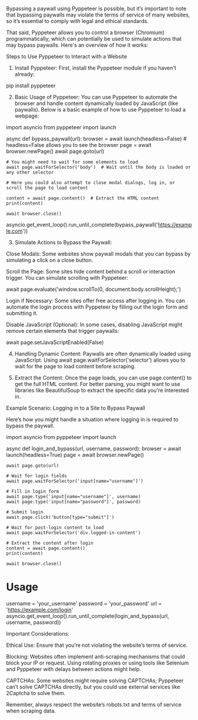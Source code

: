 Bypassing a paywall using Pyppeteer is possible, but it’s important to note that bypassing paywalls may violate the terms of service of many websites, so it’s essential to comply with legal and ethical standards.

That said, Pyppeteer allows you to control a browser (Chromium) programmatically, which can potentially be used to simulate actions that may bypass paywalls. Here's an overview of how it works:

Steps to Use Pyppeteer to Interact with a Website

1. Install Pyppeteer: First, install the Pyppeteer module if you haven't already:

pip install pyppeteer


2. Basic Usage of Pyppeteer: You can use Pyppeteer to automate the browser and handle content dynamically loaded by JavaScript (like paywalls). Below is a basic example of how to use Pyppeteer to load a webpage:

import asyncio
from pyppeteer import launch

async def bypass_paywall(url):
    browser = await launch(headless=False)  # headless=False allows you to see the browser
    page = await browser.newPage()
    await page.goto(url)

    # You might need to wait for some elements to load
    await page.waitForSelector('body')  # Wait until the body is loaded or any other selector

    # Here you could also attempt to close modal dialogs, log in, or scroll the page to load content

    content = await page.content()  # Extract the HTML content
    print(content)

    await browser.close()

asyncio.get_event_loop().run_until_complete(bypass_paywall('https://example.com'))


3. Simulate Actions to Bypass the Paywall:

Close Modals: Some websites show paywall modals that you can bypass by simulating a click on a close button.

Scroll the Page: Some sites hide content behind a scroll or interaction trigger. You can simulate scrolling with Pyppeteer:

await page.evaluate('window.scrollTo(0, document.body.scrollHeight);')

Login if Necessary: Some sites offer free access after logging in. You can automate the login process with Pyppeteer by filling out the login form and submitting it.

Disable JavaScript (Optional): In some cases, disabling JavaScript might remove certain elements that trigger paywalls:

await page.setJavaScriptEnabled(False)



4. Handling Dynamic Content: Paywalls are often dynamically loaded using JavaScript. Using await page.waitForSelector('selector') allows you to wait for the page to load content before scraping.


5. Extract the Content: Once the page loads, you can use page.content() to get the full HTML content. For better parsing, you might want to use libraries like BeautifulSoup to extract the specific data you're interested in.



Example Scenario: Logging in to a Site to Bypass Paywall

Here’s how you might handle a situation where logging in is required to bypass the paywall.

import asyncio
from pyppeteer import launch

async def login_and_bypass(url, username, password):
    browser = await launch(headless=True)
    page = await browser.newPage()

    await page.goto(url)
    
    # Wait for login fields
    await page.waitForSelector('input[name="username"]')
    
    # Fill in login form
    await page.type('input[name="username"]', username)
    await page.type('input[name="password"]', password)

    # Submit login
    await page.click('button[type="submit"]')
    
    # Wait for post-login content to load
    await page.waitForSelector('div.logged-in-content')
    
    # Extract the content after login
    content = await page.content()
    print(content)

    await browser.close()

# Usage
username = 'your_username'
password = 'your_password'
url = 'https://example.com/login'
asyncio.get_event_loop().run_until_complete(login_and_bypass(url, username, password))

Important Considerations:

Ethical Use: Ensure that you’re not violating the website’s terms of service.

Blocking: Websites often implement anti-scraping mechanisms that could block your IP or request. Using rotating proxies or using tools like Selenium and Pyppeteer with delays between actions might help.

CAPTCHAs: Some websites might require solving CAPTCHAs; Pyppeteer can’t solve CAPTCHAs directly, but you could use external services like 2Captcha to solve them.


Remember, always respect the website’s robots.txt and terms of service when scraping data.

